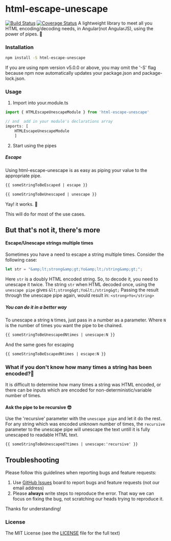 # html-escape-unescape
[![Build Status](https://travis-ci.org/jskrnbindra/html-escape-unescape.svg?branch=master)](https://travis-ci.org/jskrnbindra/html-escape-unescape)
[![Coverage Status](https://coveralls.io/repos/github/jskrnbindra/html-escape-unescape/badge.svg)](https://coveralls.io/github/jskrnbindra/html-escape-unescape)
A lightweight library to meet all you HTML encoding/decoding needs, in Angular(not AngularJS), using the power of pipes. 🎯
### Installation

```bash
npm install -S html-escape-unescape
```
If you are using npm version v5.0.0 or above, you may omit the '-S' flag because npm now automatically updates your package.json and package-lock.json.
### Usage
1. Import into your.module.ts
```typescript
import { HTMLEscapeUnescapeModule } from 'html-escape-unescape'

// and  add in your module's declarations array 
imports: [ 
    HTMLEscapeUnescapeModule 
    ]
```
2. Start using the pipes
##### Escape
Using html-escape-unescape is as easy as piping your value to the appropriate pipe. 
```html
{{ someStringToBeEscaped | escape }}
```
```html
{{ someStringToBeUnescaped | unescape }}
```
Yay! it works. 🎉

This will do for most of the use cases.

## But that's not it, there's more

#### Escape/Unescape strings multiple times
Sometimes you have a need to escape a string multiple times. Consider the following case:
```typescript
let str = "&amp;lt;strong&amp;gt;Yo&amp;lt;/string&amp;gt;";
```
Here ```str``` is a doubly HTML encoded string. So, to decode it, you need to unescape it twice.
The string ```str``` when HTML decoded once, using the ```unescape pipe``` gives ```&lt;strong&gt;Yo&lt;/string&gt;```
Passing the result through the unescape pipe again, would result in: ```<strong>Yo</string>```

##### You can do it in a better way 
To unescape a string ```N``` times, just pass in a number as a parameter.
Where ```N``` is the number of times you want the pipe to be chained.
```html
{{ someStringToBeUnescapedNtimes | unescape:N }}
```
And the same goes for escaping
```html
{{ someStringToBeEscapedNtimes | escape:N }}
```
### What if you don't know how many times a string has been encoded?🧐
It is difficult to determine how many times a string was HTML encoded, or there can be inputs which are encoded for non-deterministic/variable number of times.
#### Ask the pipe to be recursive 😎
Use the 'recursive' parameter with the ```unescape pipe``` and let it do the rest.
For any string which was encoded unknown number of times, the ```recursive``` parameter to the unescape pipe will unescape the text untill it is fully unescaped to readable HTML text.
```html
{{ someStringToBeUnescaped?times | unescape:'recursive' }}
```
## Troubleshooting

Please follow this guidelines when reporting bugs and feature requests:

1. Use [GitHub Issues](https://github.com/jskrnbindra/html-escape-unescape/issues) board to report bugs and feature requests (not our email address)
2. Please **always** write steps to reproduce the error. That way we can focus on fixing the bug, not scratching our heads trying to reproduce it.

Thanks for understanding!

### License

The MIT License (see the [LICENSE](https://github.com/jskrnbindra/html-escape-unescape/blob/master/LICENSE) file for the full text)
